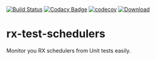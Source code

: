 [![Build Status](https://travis-ci.org/ncornette/rx-test-schedulers.svg?branch=master)](https://travis-ci.org/ncornette/rx-test-schedulers)
[![Codacy Badge](https://api.codacy.com/project/badge/Grade/bfa156f08baa49f6af872b6d6d038d89)](https://www.codacy.com/app/nicolas-cornette/rx-test-schedulers?utm_source=github.com&amp;utm_medium=referral&amp;utm_content=ncornette/rx-test-schedulers&amp;utm_campaign=Badge_Grade)
[![codecov](https://codecov.io/gh/ncornette/rx-test-schedulers/branch/master/graph/badge.svg)](https://codecov.io/gh/ncornette/rx-test-schedulers)
[ ![Download](https://api.bintray.com/packages/ncornette/maven/test-schedulers/images/download.svg) ](https://bintray.com/ncornette/maven/test-schedulers/_latestVersion)

# rx-test-schedulers
Monitor you RX schedulers from Unit tests easily.  
